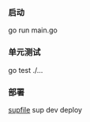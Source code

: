 

### 启动
go run main.go

### 单元测试
go test ./...

### 部署
[supfile](https://github.com/pressly/sup)
sup dev deploy